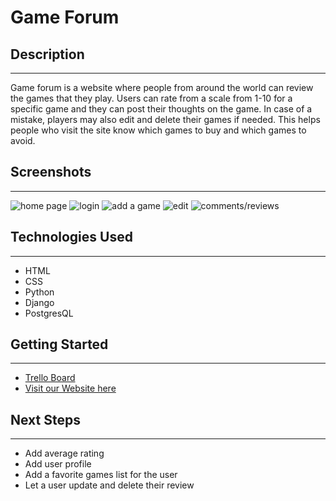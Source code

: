 # Game Forum

## Description

---

Game forum is a website where people from around the world can review the games that they play. Users can rate from a scale from 1-10 for
a specific game and they can post their thoughts on the game. In case of a mistake, players may also edit and delete their games if needed.
This helps people who visit the site know which games to buy and which games to avoid.

## Screenshots

---

![home page](image.jpg)
![login](image.jpg)
![add a game](image.jpg)
![edit](image.jpg)
![comments/reviews](image.jpg)

## Technologies Used

---

- HTML
- CSS
- Python
- Django
- PostgresQL

## Getting Started

---

- [Trello Board](https://trello.com/b/E6AG1fNT/gameforum)
- [Visit our Website here]()

## Next Steps

---

- Add average rating
- Add user profile
- Add a favorite games list for the user
- Let a user update and delete their review

